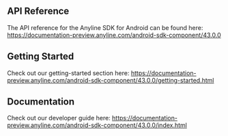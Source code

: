 ## API Reference

The API reference for the Anyline SDK for Android can be found here: https://documentation-preview.anyline.com/android-sdk-component/43.0.0

## Getting Started

Check out our getting-started section here: https://documentation-preview.anyline.com/android-sdk-component/43.0.0/getting-started.html

## Documentation

Check out our developer guide here: https://documentation-preview.anyline.com/android-sdk-component/43.0.0/index.html

